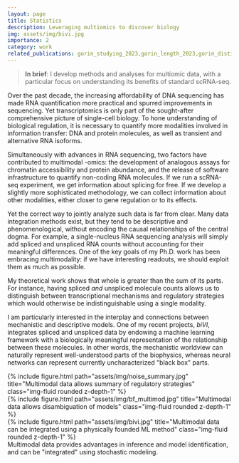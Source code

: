 ```yaml
---
layout: page
title: Statistics
description: Leveraging multiomics to discover biology
img: assets/img/bivi.jpg
importance: 2
category: work
related_publications: gorin_studying_2023,gorin_length_2023,gorin_distinguishing_2023,gorin_interpretable_2022,gorin_intrinsic_2020,gorin_protein_2020,carilli_biophysical_2023,chari_biophysically_2023
---
```


> **In brief**: I develop methods and analyses for multiomic data, with a particular focus on understanding its benefits of standard scRNA-seq.

Over the past decade, the increasing affordability of DNA sequencing has made RNA quantification more practical and spurred improvements in sequencing. Yet transcriptomics is only part of the sought-after comprehensive picture of single-cell biology. To hone understanding of biological regulation, it is necessary to quantify more modalities involved in information transfer: DNA and protein molecules, as well as transient and alternative RNA isoforms.

Simultaneously with advances in RNA sequencing, two factors have contributed to multimodal -omics: the development of analogous assays for chromatin accessibility and protein abundance, and the release of software infrastructure to quantify non-coding RNA molecules. If we run a scRNA-seq experiment, we get information about splicing for free. If we develop a slightly more sophisticated methodology, we can collect information about other modalities, either closer to gene regulation or to its effects.

Yet the correct way to jointly analyze such data is far from clear. Many data integration methods exist, but they tend to be descriptive and phenomenological, without encoding the causal relationships of the central dogma. For example, a single-nucleus RNA sequencing analysis will simply add spliced and unspliced RNA counts without accounting for their meaningful differences. One of the key goals of my Ph.D. work has been embracing multimodality: if we have interesting readouts, we should exploit them as much as possible.

My theoretical work shows that whole is greater than the sum of its parts. For instance, having spliced *and* unspliced molecule counts allows us to distinguish between transcriptional mechanisms and regulatory strategies which would otherwise be indistinguishable using a single modality.

I am particularly interested in the interplay and connections between mechanistic and descriptive models. One of my recent projects, *biVI*, integrates spliced and unspliced data by endowing a machine learning framework with a biologically meaningful representation of the relationship between these molecules. In other words, the mechanistic worldview can naturally represent well-understood parts of the biophysics, whereas neural networks can represent currently uncharacterized "black box" parts.

<div class="row">
    <div class="col-sm mt-3 mt-md-0">
        {% include figure.html path="assets/img/noise_summary.jpg" title="Multimodal data allows summary of regulatory strategies" class="img-fluid rounded z-depth-1" %}
    </div>
    <div class="col-sm mt-3 mt-md-0">
        {% include figure.html path="assets/img/bf_multimod.jpg" title="Multimodal data allows disambiguation of models" class="img-fluid rounded z-depth-1" %}
    </div>
    <div class="col-sm mt-3 mt-md-0">
        {% include figure.html path="assets/img/bivi.jpg" title="Multimodal data can be integrated using a physically founded ML method" class="img-fluid rounded z-depth-1" %}
    </div>
</div>
<div class="caption">
    Multimodal data provides advantages in inference and model identification, and can be "integrated" using stochastic modeling.
</div>

